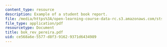 ```yaml
---
content_type: resource
description: Example of a student book report.
file: /media/https%3A/open-learning-course-data-rc.s3.amazonaws.com/sts-471j-engineering-apollo-the-moon-project-as-a-complex-system-spring-2007/ce568a6e5577d8f391629371d6434989_bok_rev_pereira.pdf
file_type: application/pdf
resourcetype: Document
title: bok_rev_pereira.pdf
uid: ce568a6e-5577-d8f3-9162-9371d6434989
---
```

